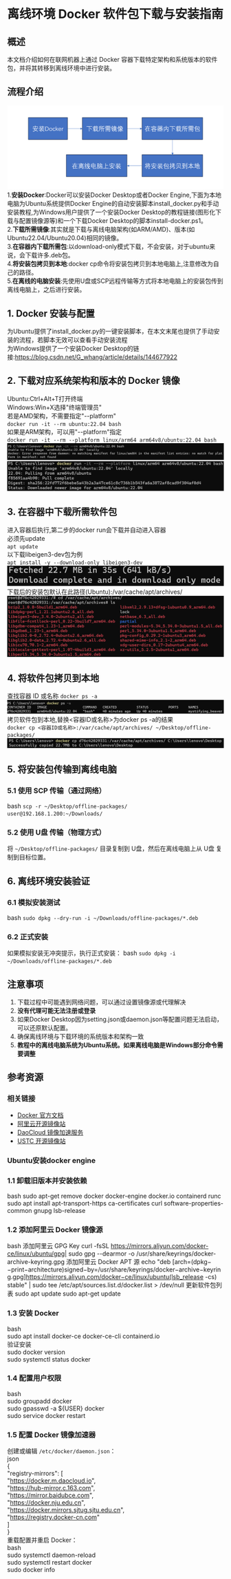 
# 离线环境 Docker 软件包下载与安装指南

## 概述
本文档介绍如何在联网机器上通过 Docker 容器下载特定架构和系统版本的软件包，并将其转移到离线环境中进行安装。  
## 流程介绍
![流程图](https://github.com/WangYiNingbigdatabase/test/blob/main/%E6%B5%81%E7%A8%8B%E5%9B%BE.png)
1.**安装Docker**:Docker可以安装Docker Desktop或者Docker Engine,下面为本地电脑为Ubuntu系统提供Docker Engine的自动安装脚本install_docker.py和手动安装教程,为Windows用户提供了一个安装Docker Desktop的教程链接(图形化下载与配置镜像源等)和一个下载Docker Desktop的脚本install-docker.ps1。  
2.**下载所需镜像**:其实就是下载与离线电脑架构(如ARM/AMD)、版本(如Ubuntu22.04/Ubuntu20.04)相同的镜像。  
3.**在容器内下载所需包**:以download-only模式下载，不会安装，对于ubuntu来说，会下载许多.deb包。  
4.**将安装包拷贝到本地**:docker cp命令将安装包拷贝到本地电脑上,注意修改为自己的路径。  
5.**在离线的电脑安装**:先使用U盘或SCP远程传输等方式将本地电脑上的安装包传到离线电脑上，之后进行安装。 

## 1. Docker 安装与配置
为Ubuntu提供了install_docker.py的一键安装脚本，在本文末尾也提供了手动安装的流程，若脚本无效可以查看手动安装流程  
为Windows提供了一个安装Docker Desktop的链接:https://blog.csdn.net/G_whang/article/details/144677922
## 2. 下载对应系统架构和版本的 Docker 镜像
Ubuntu:Ctrl+Alt+T打开终端   
Windows:Win+X选择"终端管理员"  
若是AMD架构，不需要指定"--platform"  
`docker run -it --rm ubuntu:22.04 bash`  
如果是ARM架构，可以用"--platform"指定  
`docker run -it --rm --platform linux/arm64 arm64v8/ubuntu:22.04 bash`  
![失败拉取镜像](https://github.com/WangYiNingbigdatabase/test/blob/main/%E5%A4%B1%E8%B4%A5%E6%8B%89%E5%8F%96%E9%95%9C%E5%83%8F.png)  
![成功拉取镜像](https://github.com/WangYiNingbigdatabase/test/blob/main/%E6%88%90%E5%8A%9F%E6%8B%89%E5%8F%96%E9%95%9C%E5%83%8F.png)
## 3. 在容器中下载所需软件包
进入容器后执行,第二步的docker run会下载并自动进入容器  
必须先update  
`apt update`  
以下载libeigen3-dev包为例  
`apt install -y --download-only libeigen3-dev`  
![成功下载包](https://github.com/WangYiNingbigdatabase/test/blob/main/%E6%88%90%E5%8A%9F%E4%B8%8B%E8%BD%BD%E5%8C%85.png)  
下载后的安装包默认在此路径(Ubuntu):/var/cache/apt/archives/  
![查看下载包](https://github.com/WangYiNingbigdatabase/test/blob/main/%E6%9F%A5%E7%9C%8B%E4%B8%8B%E8%BD%BD%E5%8C%85.png)  
## 4. 将软件包拷贝到本地
查找容器 ID 或名称
`docker ps -a`
![查找容器](https://github.com/WangYiNingbigdatabase/test/blob/main/%E6%9F%A5%E6%89%BE%E5%AE%B9%E5%99%A8.png) 
拷贝软件包到本地,替换<容器ID或名称>为docker ps -a的结果  
`docker cp <容器ID或名称>:/var/cache/apt/archives/ ~/Desktop/offline-packages/`  
![成功拷贝包](https://github.com/WangYiNingbigdatabase/test/blob/main/%E6%88%90%E5%8A%9F%E6%8B%B7%E8%B4%9D%E5%8C%85.png) 
## 5. 将安装包传输到离线电脑

### 5.1 使用 SCP 传输（通过网络）
bash
`scp -r ~/Desktop/offline-packages/ user@192.168.1.200:~/Downloads/`  
### 5.2 使用 U盘 传输（物理方式）
将 `~/Desktop/offline-packages/` 目录复制到 U盘，然后在离线电脑上从 U盘 复制到目标位置。

## 6. 离线环境安装验证

### 6.1 模拟安装测试
bash
`sudo dpkg --dry-run -i ~/Downloads/offline-packages/*.deb`  
### 6.2 正式安装
如果模拟安装无冲突提示，执行正式安装：
bash
`sudo dpkg -i ~/Downloads/offline-packages/*.deb`  
## 注意事项

1. 下载过程中可能遇到网络问题，可以通过设置镜像源或代理解决  
2. **没有代理可能无法注册或登录**
3. 如果Docker Desktop因为setting.json或daemon.json等配置问题无法启动，可以还原默认配置。
4. 确保离线环境与下载环境的系统版本和架构一致
5. **教程中的离线电脑系统为Ubuntu系统。如果离线电脑是Windows部分命令需要调整**

## 参考资源
### 相关链接
- [Docker 官方文档](https://docs.docker.com/)
- [阿里云开源镜像站](https://mirrors.aliyun.com/)
- [DaoCloud 镜像加速服务](https://github.com/DaoCloud/public-image-mirror)
- [USTC 开源镜像站](https://mirrors.ustc.edu.cn/)
### Ubuntu安装docker engine

### 1.1 卸载旧版本并安装依赖
bash
sudo apt-get remove docker docker-engine docker.io containerd runc
sudo apt install apt-transport-https ca-certificates curl software-properties-common gnupg lsb-release
### 1.2 添加阿里云 Docker 镜像源
bash
添加阿里云 GPG Key
curl -fsSL https://mirrors.aliyun.com/docker-ce/linux/ubuntu/gpg| sudo gpg --dearmor -o /usr/share/keyrings/docker-archive-keyring.gpg
添加阿里云 Docker APT 源
echo "deb [arch=(dpkg−−print−architecture)signed−by=/usr/share/keyrings/docker−archive−keyring.gpg]https://mirrors.aliyun.com/docker−ce/linux/ubuntu(lsb_release -cs) stable" | sudo tee /etc/apt/sources.list.d/docker.list > /dev/null
更新软件包列表
sudo apt update
sudo apt-get update
### 1.3 安装 Docker
bash  
sudo apt install docker-ce docker-ce-cli containerd.io  
验证安装  
sudo docker version  
sudo systemctl status docker  
### 1.4 配置用户权限
bash  
sudo groupadd docker  
sudo gpasswd -a ${USER} docker  
sudo service docker restart  
### 1.5 配置 Docker 镜像加速器
创建或编辑 `/etc/docker/daemon.json`：  
json  
{  
"registry-mirrors": [  
"https://docker.m.daocloud.io",  
"https://hub-mirror.c.163.com",  
"https://mirror.baidubce.com",  
"https://docker.nju.edu.cn",  
"https://docker.mirrors.sjtug.sjtu.edu.cn",  
"https://registry.docker-cn.com"  
]  
}  
重载配置并重启 Docker：  
bash  
sudo systemctl daemon-reload  
sudo systemctl restart docker  
sudo docker info  
